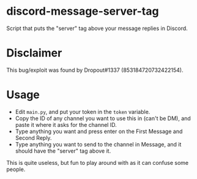 # discord-message-server-tag
Script that puts the "server" tag above your message replies in Discord.  

# Disclaimer
This bug/exploit was found by Dropout#1337 (853184720732422154).  

# Usage
- Edit `main.py`, and put your token in the `token` variable.
- Copy the ID of any channel you want to use this in (can't be DM), and paste it where it asks for the channel ID.
- Type anything you want and press enter on the First Message and Second Reply.
- Type anything you want to send to the channel in Message, and it should have the "server" tag above it.

This is quite useless, but fun to play around with as it can confuse some people.

[](https://i.imgur.com/bOSv4Xi.png)

